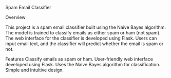 
 Spam Email Classifier

 Overview

This project is a spam email classifier built using the Naive Bayes algorithm. The model is trained to classify emails as either spam or ham (not spam). The web interface for the classifier is developed using Flask. Users can input email text, and the classifier will predict whether the email is spam or not.
 

 Features 
 Classify emails as spam or ham.
 User-friendly web interface developed using Flask.
 Uses the Naive Bayes algorithm for classification.
 Simple and intuitive design.



